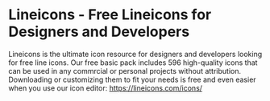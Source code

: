 # Lineicons - Free Lineicons for Designers and Developers

Lineicons is the ultimate icon resource for designers and developers looking for free line icons. 
Our free basic pack includes 596 high-quality icons that can be used in any commrcial or personal projects without attribution. 
Downloading or customizing them to fit your needs is free and even easier when you use our icon editor: https://lineicons.com/icons/
